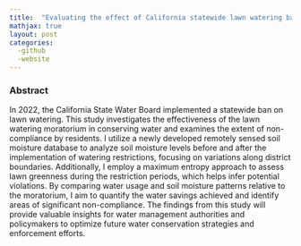 ```yaml
---
title:  "Evaluating the effect of California statewide lawn watering ban on water conservation using remotely sensed data"
mathjax: true
layout: post
categories: 
  -github
  -website
---
```


### Abstract
In 2022, the California State Water Board implemented a statewide ban on lawn watering. This study investigates the effectiveness of the lawn watering moratorium in conserving water and examines the extent of non-compliance by residents. I utilize a newly developed remotely sensed soil moisture database to analyze soil moisture levels before and after the implementation of watering restrictions, focusing on variations along district boundaries. Additionally, I employ a maximum entropy approach to assess lawn greenness during the restriction periods, which helps infer potential violations. By comparing water usage and soil moisture patterns relative to the moratorium, I aim to quantify the water savings achieved and identify areas of significant non-compliance. The findings from this study will provide valuable insights for water management authorities and policymakers to optimize future water conservation strategies and enforcement efforts.
